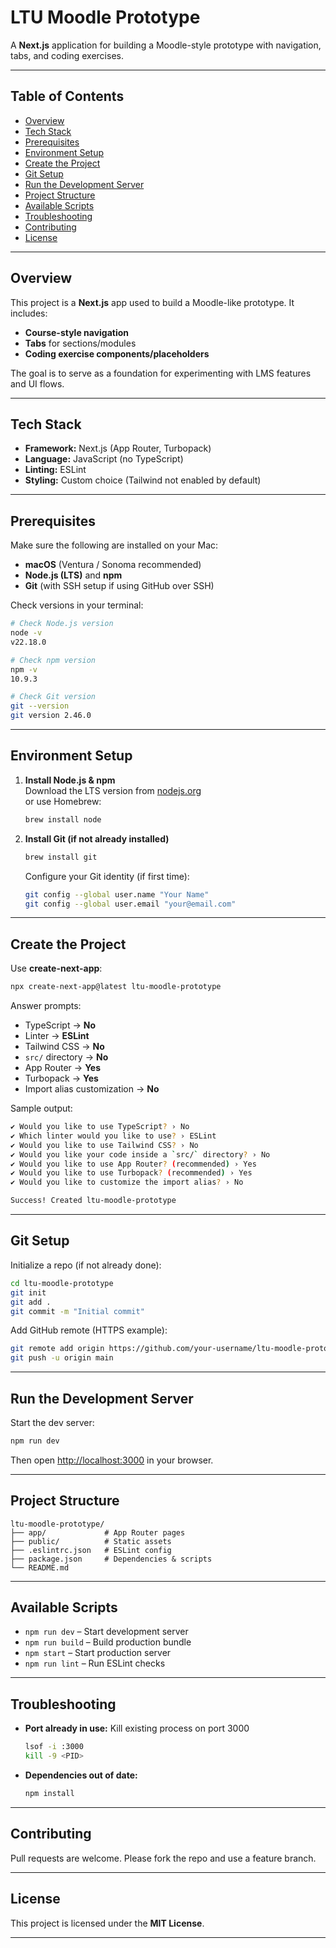 # LTU Moodle Prototype

A **Next.js** application for building a Moodle-style prototype with navigation, tabs, and coding exercises.

---

## Table of Contents

- [Overview](#overview)
- [Tech Stack](#tech-stack)
- [Prerequisites](#prerequisites)
- [Environment Setup](#environment-setup)
- [Create the Project](#create-the-project)
- [Git Setup](#git-setup)
- [Run the Development Server](#run-the-development-server)
- [Project Structure](#project-structure)
- [Available Scripts](#available-scripts)
- [Troubleshooting](#troubleshooting)
- [Contributing](#contributing)
- [License](#license)

---

## Overview

This project is a **Next.js** app used to build a Moodle-like prototype. It includes:

- **Course-style navigation**
- **Tabs** for sections/modules
- **Coding exercise components/placeholders**

The goal is to serve as a foundation for experimenting with LMS features and UI flows.

---

## Tech Stack

- **Framework:** Next.js (App Router, Turbopack)
- **Language:** JavaScript (no TypeScript)
- **Linting:** ESLint
- **Styling:** Custom choice (Tailwind not enabled by default)

---

## Prerequisites

Make sure the following are installed on your Mac:

- **macOS** (Ventura / Sonoma recommended)
- **Node.js (LTS)** and **npm**
- **Git** (with SSH setup if using GitHub over SSH)

Check versions in your terminal:

```bash
# Check Node.js version
node -v
v22.18.0

# Check npm version
npm -v
10.9.3

# Check Git version
git --version
git version 2.46.0
```

---

## Environment Setup

1. **Install Node.js & npm**  
   Download the LTS version from [nodejs.org](https://nodejs.org)  
   or use Homebrew:

   ```bash
   brew install node
   ```

2. **Install Git (if not already installed)**

   ```bash
   brew install git
   ```

   Configure your Git identity (if first time):

   ```bash
   git config --global user.name "Your Name"
   git config --global user.email "your@email.com"
   ```

---

## Create the Project

Use **create-next-app**:

```bash
npx create-next-app@latest ltu-moodle-prototype
```

Answer prompts:

- TypeScript → **No**
- Linter → **ESLint**
- Tailwind CSS → **No**
- `src/` directory → **No**
- App Router → **Yes**
- Turbopack → **Yes**
- Import alias customization → **No**

Sample output:

```bash
✔ Would you like to use TypeScript? › No
✔ Which linter would you like to use? › ESLint
✔ Would you like to use Tailwind CSS? › No
✔ Would you like your code inside a `src/` directory? › No
✔ Would you like to use App Router? (recommended) › Yes
✔ Would you like to use Turbopack? (recommended) › Yes
✔ Would you like to customize the import alias? › No

Success! Created ltu-moodle-prototype
```

---

## Git Setup

Initialize a repo (if not already done):

```bash
cd ltu-moodle-prototype
git init
git add .
git commit -m "Initial commit"
```

Add GitHub remote (HTTPS example):

```bash
git remote add origin https://github.com/your-username/ltu-moodle-prototype.git
git push -u origin main
```

---

## Run the Development Server

Start the dev server:

```bash
npm run dev
```

Then open [http://localhost:3000](http://localhost:3000) in your browser.

---

## Project Structure

```
ltu-moodle-prototype/
├── app/             # App Router pages
├── public/          # Static assets
├── .eslintrc.json   # ESLint config
├── package.json     # Dependencies & scripts
└── README.md
```

---

## Available Scripts

- `npm run dev` – Start development server
- `npm run build` – Build production bundle
- `npm start` – Start production server
- `npm run lint` – Run ESLint checks

---

## Troubleshooting

- **Port already in use:** Kill existing process on port 3000

  ```bash
  lsof -i :3000
  kill -9 <PID>
  ```

- **Dependencies out of date:**
  ```bash
  npm install
  ```

---

## Contributing

Pull requests are welcome. Please fork the repo and use a feature branch.

---

## License

This project is licensed under the **MIT License**.

---

